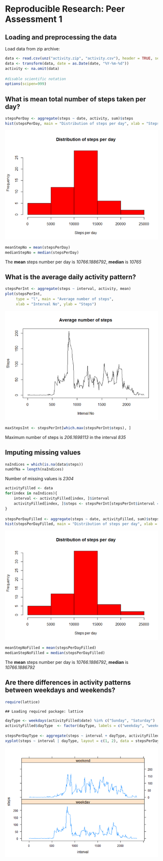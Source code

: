 # Reproducible Research: Peer Assessment 1


## Loading and preprocessing the data
Load data from zip archive:

```r
data <- read.csv(unz("activity.zip", "activity.csv"), header = TRUE, sep = ",", na.strings = "NA")
data <- transform(data, date = as.Date(date, "%Y-%m-%d"))
activity <- na.omit(data)

#disable scientific notation
options(scipen=999)
```

## What is mean total number of steps taken per day?

```r
stepsPerDay <- aggregate(steps ~ date, activity, sum)$steps
hist(stepsPerDay, main = "Distribution of steps per day", xlab = "Steps per day", col = "red")
```

![](PA1_template_files/figure-html/chunk1-1.png) 

```r
meanStepNo = mean(stepsPerDay)
medianStepNo = median(stepsPerDay)
```

The __mean__ steps number per day is _10766.1886792_, __median__ is _10765_

## What is the average daily activity pattern?

```r
stepsPerInt <- aggregate(steps ~ interval, activity, mean)
plot(stepsPerInt,
     type = "l", main = "Average number of steps",
     xlab = "Interval No", ylab = "Steps")
```

![](PA1_template_files/figure-html/chunk2-1.png) 

```r
maxStepsInt <- stepsPerInt[which.max(stepsPerInt$steps), ]
```

Maximum number of steps is _206.1698113_ in the interval _835_

## Imputing missing values

```r
naIndices = which(is.na(data$steps))
numOfNa = length(naIndices)
```

Number of missing values is _2304_


```r
activityFilled <- data
for(index in naIndices){
    interval <- activityFilled[index, ]$interval
    activityFilled[index, ]$steps <- stepsPerInt[stepsPerInt$interval == interval, ]$steps
}

stepsPerDayFilled <- aggregate(steps ~ date, activityFilled, sum)$steps
hist(stepsPerDayFilled, main = "Distribution of steps per day", xlab = "Steps per day", col = "red")
```

![](PA1_template_files/figure-html/chunk4-1.png) 

```r
meanStepNoFilled = mean(stepsPerDayFilled)
medianStepNoFilled = median(stepsPerDayFilled)
```

The __mean__ steps number per day is _10766.1886792_, __median__ is _10766.1886792_

## Are there differences in activity patterns between weekdays and weekends?

```r
require(lattice)
```

```
## Loading required package: lattice
```

```r
dayType <- weekdays(activityFilled$date) %in% c("Sunday", "Saturday")
activityFilled$dayType  <- factor(dayType, labels = c("weekday", "weekend"))

stepsPerDayType <- aggregate(steps ~ interval + dayType, activityFilled, mean)
xyplot(steps ~ interval | dayType, layout = c(1, 2), data = stepsPerDayType, type = "l")
```

![](PA1_template_files/figure-html/chunk5-1.png) 
